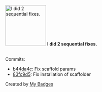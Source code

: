 <img src="https://my-badges.github.io/my-badges/fix-2.png" alt="I did 2 sequential fixes." title="I did 2 sequential fixes." width="128">
<strong>I did 2 sequential fixes.</strong>
<br><br>

Commits:

- <a href="https://github.com/ksysoev/go-templ/commit/b44da4cc0b18b68cdb98654a73efcf2018151e32">b44da4c</a>: Fix scaffold params
- <a href="https://github.com/ksysoev/go-templ/commit/83fc9d5013f23a90f2b6448a51f001b67b443f5f">83fc9d5</a>: Fix installation of scaffolder


Created by <a href="https://github.com/my-badges/my-badges">My Badges</a>